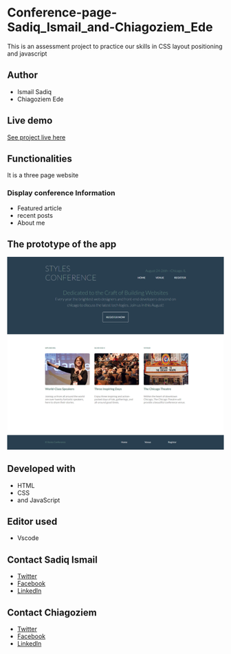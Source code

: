 # Conference-page-Sadiq_Ismail_and-Chiagoziem_Ede
This is an assessment project to practice our skills in CSS layout positioning and javascript

## Author 
* Ismail Sadiq
* Chiagoziem Ede

## Live demo
[See project live here](https://raw.githack.com/ismaelsadeeq/Conference-page-Sadiq_Ismail_and-Chiagoziem_Ede/register/home.html)

## Functionalities
It is a three page website

### Display conference Information
  * Featured article
  * recent posts
  * About me

## The prototype of the app
![the_picture_preview_of_my_Conference page.](./assets/images/Demo.png "This is the Conference page prototype.")

## Developed with
* HTML
* CSS 
* and JavaScript

## Editor used
* Vscode

## Contact Sadiq Ismail
* [Twitter](https://twitter.com/sadeeq_ismaela)
* [Facebook](https://www.facebook.com/abubakarsadiq.ismail.10/)
* [LinkedIn](https://www.linkedin.com/in/sadiq-ismail-95a525183/?lipi=urn%3Ali%3Apage%3Ad_flagship3_feed%3Baf9%2BNdbrSDGsz5WK0HeMzg%3D%3D)
## Contact Chiagoziem
* [Twitter](https://twitter.com/elotachukwu)
* [Facebook](https://web.facebook.com/chiagoziem.ede/)
* [LinkedIn](https://www.linkedin.com/in/chiagoziem-ede-5152a4175/)
